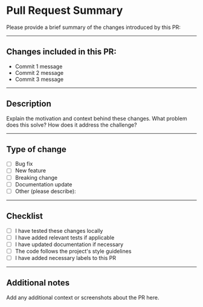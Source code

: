 # Pull Request Summary

Please provide a brief summary of the changes introduced by this PR:

---

## Changes included in this PR:

<!--
If possible, please include the list of commits related to this PR. 
You can get it with: `git log --oneline origin/develop..HEAD`
-->

- Commit 1 message
- Commit 2 message
- Commit 3 message

---

## Description

Explain the motivation and context behind these changes. What problem does this solve? How does it address the challenge?

---

## Type of change

- [ ] Bug fix
- [ ] New feature
- [ ] Breaking change
- [ ] Documentation update
- [ ] Other (please describe):

---

## Checklist

- [ ] I have tested these changes locally
- [ ] I have added relevant tests if applicable
- [ ] I have updated documentation if necessary
- [ ] The code follows the project's style guidelines
- [ ] I have added necessary labels to this PR

---

## Additional notes

Add any additional context or screenshots about the PR here.
